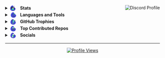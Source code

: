 <a href="https://discord.com/users/1347203516304986147" target="_blank">
    <img align="right" src="https://lanyard.cnrad.dev/api/1347203516304986147?showDisplayName=true&idleMessage=chop%20rice%20chop%20rice&bg=00000000" alt="Discord Profile" />
</a>

<details>
  <summary>
    <img src="https://raw.githubusercontent.com/kryptik-dev/kryptik-dev/main/stats.svg" alt="Stats" width="22" style="vertical-align:middle; margin-right:8px;" />
    <b>Stats</b>
  </summary>
  <br>
  <div align="center" style="display: flex; flex-wrap: wrap; gap: 20px; justify-content: center;">
    <img src="https://github-readme-stats.vercel.app/api?username=kryptik-dev&show_icons=true&custom_title=My%20Github%20Stats:&line_height=33&include_all_commits=true&bg_color=00000000&title_color=00CCAA&text_color=dddddd&hide_border=true&hide_title=true#gh-dark-mode-only" 
         alt="GitHub Stats" style="border-radius: 10px; max-width: 100%;">
    <img src="https://github-readme-stats.vercel.app/api/top-langs?username=kryptik-dev&show_icons=true&layout=compact&card_width=645&bg_color=00000000&title_color=00CCAA&text_color=dddddd&hide_border=true&hide_title=true#gh-dark-mode-only" 
         alt="Top Languages" style="border-radius: 10px; max-width: 100%;">
  </div>
</details>

<details>
  <summary>
    <img src="https://raw.githubusercontent.com/kryptik-dev/kryptik-dev/main/tools.svg" alt="Languages and Tools" width="22" style="vertical-align:middle; margin-right:8px;" />
    <b>Languages and Tools</b>
  </summary>
  <br>
  <div align="center" style="display: flex; gap: 15px; justify-content: center; flex-wrap: wrap;">
    <a href="https://github.com/kryptik-dev" target="_blank">
        <img class="icon" alt="GitHub" width="30px" src="./src/icons/github.svg">
    </a>
    <a href="https://code.visualstudio.com/" target="_blank">
        <img class="icon" alt="Visual Studio Code" width="32px" src="./src/icons/vscode.svg">
    </a>
    <a href="https://nodejs.org/" target="_blank">
        <img class="icon" alt="Node.js" width="32px" src="./src/icons/nodejs.svg">
    </a>
    <a href="https://www.mongodb.com/" target="_blank">
        <img class="icon" alt="MongoDB" width="32px" src="./src/icons/mongodb.svg">
    </a>
    <a href="https://www.python.org/" target="_blank">
        <img class="icon" alt="Python" width="32px" src="./src/icons/python.svg">
    </a>
  </div>
</details>

<details>
  <summary>
    <img src="https://raw.githubusercontent.com/kryptik-dev/kryptik-dev/main/trophy.svg" alt="GitHub Trophies" width="22" style="vertical-align:middle; margin-right:8px;" />
    <b>GitHub Trophies</b>
  </summary>
  <br>
  <div align="center">
    <img src="https://github-profile-trophy.vercel.app/?username=kryptik-dev&theme=radical&no-frame=true&no-bg=true&margin-w=4" alt="GitHub Trophies" />
  </div>
</details>

<details>
  <summary>
    <img src="https://raw.githubusercontent.com/kryptik-dev/kryptik-dev/main/top.svg" alt="Top Repos" width="22" style="vertical-align:middle; margin-right:8px;" />
    <b>Top Contributed Repos</b>
  </summary>
  <br>
  <div align="center">
    <img src="https://github-contributor-stats.vercel.app/api?username=kryptik-dev&limit=5&theme=dark&combine_all_yearly_contributions=true&bg_color=00000000" alt="Top Contributed Repos" />
  </div>
</details>

<details>
  <summary>
    <img src="https://raw.githubusercontent.com/kryptik-dev/kryptik-dev/main/support.svg" alt="Socials" width="22" style="vertical-align:middle; margin-right:8px;" />
    <b>Socials</b>
  </summary>
  <br>
  <div align="center" style="display: flex; gap: 15px; justify-content: center; flex-wrap: wrap;">
    <a href="https://discord.gg/Q6zYz2mBcz" target="_blank" title="Discord">
      <img src="https://raw.githubusercontent.com/kryptik-dev/kryptik-dev/main/discord.svg" alt="Discord" width="32" />
    </a>
    <a href="https://instagram.com/kryptikk.dev" target="_blank" title="Instagram">
      <img src="https://raw.githubusercontent.com/kryptik-dev/kryptik-dev/main/instagram.svg" alt="Instagram" width="32" />
    </a>
    <a href="https://tiktok.com/@iamkryptik" target="_blank" title="TikTok">
      <img src="https://raw.githubusercontent.com/kryptik-dev/kryptik-dev/main/tiktok.svg" alt="TikTok" width="32" />
    </a>
    <a href="mailto:the360unity@gmail.com" title="Email">
      <img src="https://raw.githubusercontent.com/kryptik-dev/kryptik-dev/main/email.svg" alt="Email" width="32" />
    </a>
  </div>
</details>

---

<div align="center">
  <a href="https://visitcount.itsvg.in">
    <img src="https://visitcount.itsvg.in/api?id=kryptik-dev&icon=3&color=8" alt="Profile Views" />
  </a>
</div>
